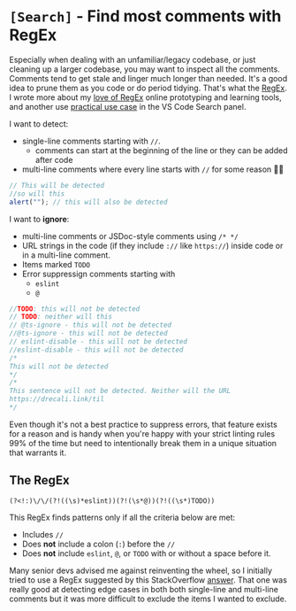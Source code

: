 # `[Search]` - Find **most** comments with RegEx

Especially when dealing with an unfamiliar/legacy codebase, or just cleaning up a larger codebase, you may want to inspect all the comments. Comments tend to get stale and linger much longer than needed. It's a good idea to prune them as you code or do period tidying. That's what the [RegEx](#the-regex). I wrote more about my [love of RegEx](../javascript/regex-is-awesome-online-regex-playgrounds-cheatsheets.md) online prototyping and learning tools, and another use [practical use case](../vscode/search-plus-regex-equals-supersearch.md) in the VS Code Search panel.

I want to detect:

- single-line comments starting with `//`.
  - comments can start at the beginning of the line or they can be added after code
- multi-line comments where every line starts with `//` for some reason 🤷‍♂️

```js
// This will be detected
//so will this
alert(""); // this will also be detected
```

I want to **ignore**:

- multi-line comments or JSDoc-style comments using `/* */`
- URL strings in the code (if they include `://` like `https://`) inside code or in a multi-line comment.
- Items marked `TODO`
- Error suppressign comments starting with
  - `eslint`
  - `@`

```js
//TODO: this will not be detected
// TODO: neither will this
// @ts-ignore - this will not be detected
//@ts-ignore - this will not be detected
// eslint-disable - this will not be detected
//eslint-disable - this will not be detected
/* 
This will not be detected
*/
/*
This sentence will not be detected. Neither will the URL
https://drecali.link/til
*/
```

Even though it's not a best practice to suppress errors, that feature exists for a reason and is handy when you're happy with your strict linting rules 99% of the time but need to intentionally break them in a unique situation that warrants it.

## The RegEx

```
(?<!:)\/\/(?!((\s)*eslint))(?!(\s*@))(?!((\s*)TODO))
```

This RegEx finds patterns only if all the criteria below are met:

- Includes `//`
- Does **not** include a colon (`:`) before the `//`
- Does **not** include `eslint`, `@`, or `TODO` with or without a space before it.

Many senior devs advised me against reinventing the wheel, so I initially tried to use a RegEx suggested by this StackOverflow [answer](https://stackoverflow.com/questions/5989315/regex-for-match-replacing-javascript-comments-both-multiline-and-inline). That one was really good at detecting edge cases in both both single-line and multi-line comments but it was more difficult to exclude the items I wanted to exclude.
